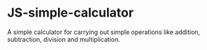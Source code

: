 # JS-simple-calculator

A simple calculator for carrying out simple operations like addition, subtraction, division and multiplication.
